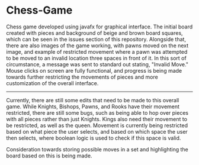 # Chess-Game
Chess game developed using javafx for graphical interface. The initial board created with pieces
and background of beige and brown board squares, which can be seen in the issues section of this 
repository. Alongside that, there are also images of the game working, with pawns moved on the next
image, and example of restricted movement where a pawn was attempted to be moved to an invalid 
location three spaces in front of it. In this sort of circumstance, a message was sent to 
standard out stating, "Invalid Move." Mouse clicks on screen are fully functional, and progress
is being made towards further restricting the movements of pieces and more customization of 
the overall interface.
__________________________________________________________________________________________________________________________________________

Currently, there are still some edits that need to be made to this overall game. While Knights, Bishops, Pawns, and Rooks have their 
movement restricted, there are still some bugs, such as being able to hop over pieces with all pieces rather than just Knights. 
Kings also need their movement to be restricted, as well as the queen. Movement is currently being restricted based on what piece
the user selects, and based on which space the user then selects, where boolean logic is used to check if this space is valid.  

Consideration towards storing possible moves in a set and highlighting the board based on this is being made.
